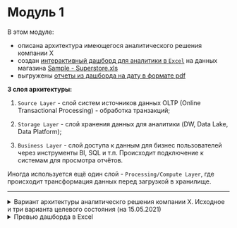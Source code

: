 # Модуль 1

В этом модуле:
- описана архитектура имеющегося аналитического решения компании X
- создан [интерактивный дашборд для аналитики в `Excel`](https://github.com/ReIZzz/DE-101/blob/main/Module%201/Superstore%20Dashboard/Superstore%20Dashboard.xlsx) на данных магазина [Sample - Superstore.xls](https://github.com/Data-Learn/data-engineering/blob/master/DE-101%20Modules/Module01/DE%20-%20101%20Lab%201.1/Sample%20-%20Superstore.xls)
- выгружены [отчеты из дашборда на дату в формате pdf](https://github.com/ReIZzz/DE-101/blob/main/Module%201/Superstore%20Dashboard/Состояние%20Superstore%20на%20дату.pdf)

**3 слоя архитектуры:**
1. `Source Layer` - слой систем источников данных OLTP (Online Transactional Processing) - обработка транзакций;

2. `Storage Layer` - слой хранения данных для аналитики (DW, Data Lake, Data Platform);

3. `Business Layer` - слой доступа к данным для бизнес пользователей через инструменты BI, SQL и т.п. Происходит подключение к системам для просмотра отчётов. 

Иногда используется ещё один слой - `Processing/Compute Layer`, где происходит трансформация данных перед загрузкой в хранилище.

________________
  
<details>
  <summary>Вариант архитектуры аналитическго решения компании X. Исходное и три варианта целевого состояния (на 15.05.2021)</summary>
  
  ![Architecture](https://github.com/ReIZzz/DE-101/blob/main/Module%201/Architecture/Architecture.png)
  
</details>

<details>
  <summary>Превью дашборда в Excel</summary>
  
  ![Architecture](https://github.com/ReIZzz/DE-101/blob/main/Module%201/Superstore%20Dashboard/Превью%20дашборд%20в%20Excel.png)

</details>
